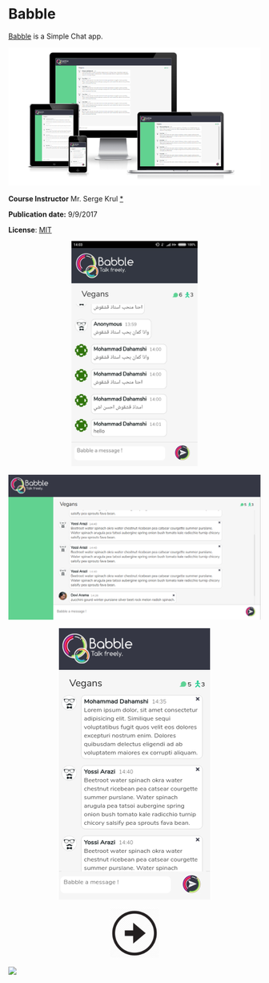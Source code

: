 # Babble
<a href="https://goo.gl/2kW347">Babble</a> is a Simple Chat app.
<p align="center">
<img src="https://github.com/mdahamshi/babble/blob/master/ss/0.png"/>
</p>

**Course Instructor**
Mr. Serge Krul <a href="https://il.linkedin.com/in/sergekrul">*</a>

**Publication date:** 9/9/2017

**License**: <a href="https://en.wikipedia.org/wiki/MIT_License">MIT</a>


<p align="center">
<img width="50%" src="https://github.com/mdahamshi/babble/blob/master/ss/kshkosh.jpg"/>
</p>

<p align="center">
<img  src="https://github.com/mdahamshi/babble/blob/master/ss/1.png"/>
</p>

<p align="center">
<img src="https://github.com/mdahamshi/babble/blob/master/ss/2.png"/>
</p>
<p align="center">
<a  href="https://goo.gl/2kW347" target="_blank">
<img alt="visit the app" width="100" src="https://github.com/mdahamshi/data-visualization/blob/master/screenshots/go.png"/>
</a>
</p>
<img src='https://bettercodehub.com/edge/badge/mdahamshi/babble?branch=master'>
